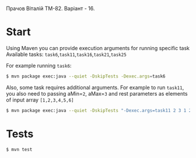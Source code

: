 Прачов Віталій ТМ-82. Варіант - 16.

# Start
Using Maven you can provide execution arguments for running specific task
Available tasks: `task6`,`task11`,`task16`,`task21`,`task25`

For example running `task6`:
```bash
$ mvn package exec:java --quiet -DskipTests -Dexec.args=task6
```

Also, some task requires additional arguments.
For example to  run `task11`, you also need to passing aMin=`2`, aMax=`3`
and rest parameters as elements of input array `[1,2,3,4,5,6]`
```bash
$ mvn package exec:java --quiet -DskipTests "-Dexec.args=task11 2 3 1 2 3 4 5 6"
```

# Tests
```bash
$ mvn test
```